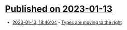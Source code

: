 # [Published on 2023-01-13](index.md)

* [2023-01-13, 18:46:04](https://lobste.rs/s/yymnmm/types_are_moving_right) - [Types are moving to the right](https://elizarov.medium.com/types-are-moving-to-the-right-22c0ef31dd4a)
